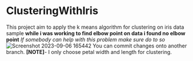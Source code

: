 # ClusteringWithIris
This project aim to apply the k means algorithm for clustering on iris data sample
**while i was working to find elbow point on data i found no elbow point**
_If somebody can help with this problem make sure do to so_
![Screenshot 2023-09-06 165442](https://github.com/kartikf4/ClusteringWithIris/assets/111055510/569db892-1faa-482b-877c-59b005b1a84a)
You can commit changes onto another branch.
**[NOTE]**- I only choose petal width and length for clustering.

